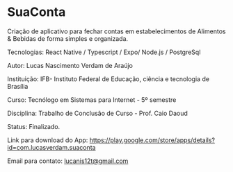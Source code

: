 # SuaConta
Criação de aplicativo para fechar contas em estabelecimentos de Alimentos &amp; Bebidas de forma simples e organizada.

Tecnologias: React Native / Typescript / Expo/ Node.js / PostgreSql

Autor: Lucas Nascimento Verdam de Araújo

Instituição: IFB- Instituto Federal de Educação, ciência e tecnologia de Brasília

Curso: Tecnólogo em Sistemas para Internet - 5º semestre

Disciplina: Trabalho de Conclusão de Curso - Prof. Caio Daoud

Status: Finalizado.

Link para download do App: https://play.google.com/store/apps/details?id=com.lucasverdam.suaconta

Email para contato: lucanis12t@gmail.com
